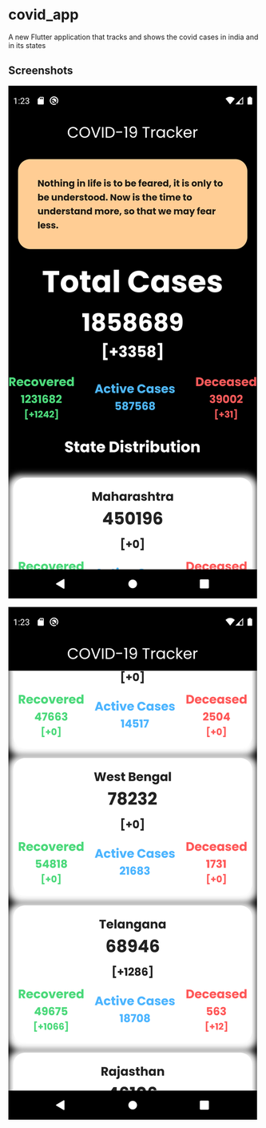 # covid_app

A new Flutter application that tracks and shows the covid cases in india and in its states

## Screenshots

![](screenshots/ss1.png)


![](screenshots/ss2.png)